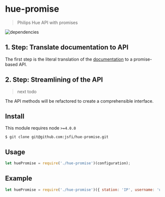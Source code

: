 # hue-promise

> Philips Hue API with promises

![dependencies](https://david-dm.org/jsfi/hue-promise.svg)

## 1. Step: Translate documentation to API

The first step is the literal translation of the [documentation](http://www.developers.meethue.com/documentation/configuration-api) to a promise-based API.

## 2. Step: Streamlining of the API

> next todo

The API methods will be refactored to create a comprehensible interface.

## Install

This module requires node `>=4.0.0`

```
$ git clone git@github.com:jsfi/hue-promise.git
```

## Usage

```js
let huePromise = require('./hue-promise')(configuration);
```

## Example

```js
let huePromise = require('./hue-promise')({ station: 'IP', username: 'username' });
```
